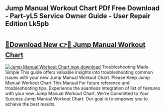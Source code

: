 ## Jump Manual Workout Chart PDf Free Download - Part-yL5 Service Owner Guide - User Repair Edition Lk5pb

# <h2><a href="http://bc15126.oget.top/?id=Jump+Manual+Workout+Chart">🔗Download New 👉🔴 Jump Manual Workout Chart</a></h2>

[![Jump Manual Workout Chart new download](https://i.imgur.com/5g1atiW.png)](http://bc15126.oget.top/?id=Jump+Manual+Workout+Chart)
Troubleshooting Made Simple This guide offers valuable insights into troubleshooting common issues with your new Jump Manual Workout Chart. Please Keep Jump Manual Workout Chart This Manual For future reference and troubleshooting tips. Experience the seamless integration of list of features with your new Jump Manual Workout Chart. We're Committed to Your Success Jump Manual Workout Chart. Our goal is to empower you to achieve the best results.
